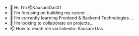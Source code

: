 - 👋 Hi, I’m @KausaniDas01
- 👀 I’m focusing on building my career ...
- 🌱 I’m currently learning Frontend & Backend Technologies ...
- 💞️ I’m looking to collaborate on projects...
- 📫 How to reach me via linkedin: Kausani Das

<!---
CloudNine11/CloudNine11 is a ✨ special ✨ repository because its `README.md` (this file) appears on your GitHub profile.
You can click the Preview link to take a look at your changes.
--->
